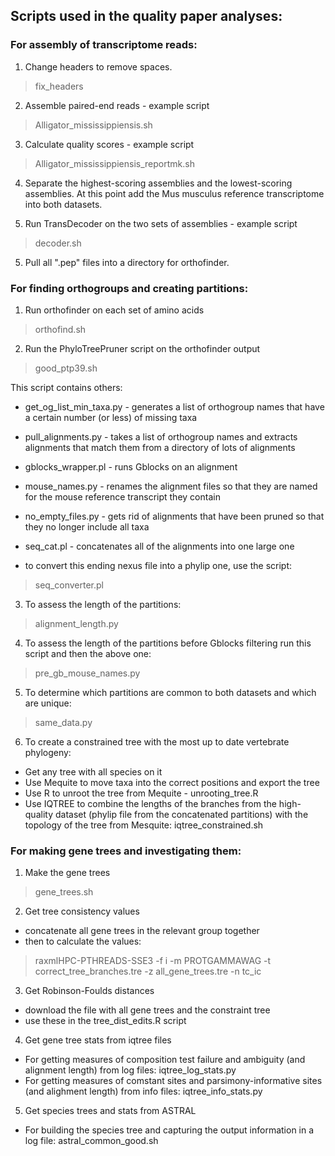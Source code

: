 ## Scripts used in the quality paper analyses:

### For assembly of transcriptome reads:

1. Change headers to remove spaces.
 > fix_headers

2. Assemble paired-end reads - example script
 > Alligator_mississippiensis.sh

3. Calculate quality scores - example script
 > Alligator_mississippiensis_reportmk.sh

4. Separate the highest-scoring assemblies and the lowest-scoring assemblies. At this point add the Mus musculus reference transcriptome into both datasets.  

4. Run TransDecoder on the two sets of assemblies - example script
 > decoder.sh

5. Pull all ".pep" files into a directory for orthofinder.


### For finding orthogroups and creating partitions:

1. Run orthofinder on each set of amino acids
 > orthofind.sh

2. Run the PhyloTreePruner script on the orthofinder output  
 > good_ptp39.sh   

 This script contains others:
 - get_og_list_min_taxa.py - generates a list of orthogroup names that have a certain number (or less) of missing taxa  
 - pull_alignments.py - takes a list of orthogroup names and extracts alignments that match them from a directory of lots of alignments  
 - gblocks_wrapper.pl - runs Gblocks on an alignment  
 - mouse_names.py - renames the alignment files so that they are named for the mouse reference transcript they contain   
 - no_empty_files.py - gets rid of alignments that have been pruned so that they no longer include all taxa  
 - seq_cat.pl - concatenates all of the alignments into one large one   

 - to convert this ending nexus file into a phylip one, use the script:  
 > seq_converter.pl

3. To assess the length of the partitions:  
 > alignment_length.py  

4. To assess the length of the partitions before Gblocks filtering run this script and then the above one:  
 > pre_gb_mouse_names.py  

5. To determine which partitions are common to both datasets and which are unique:  
 > same_data.py  

6. To create a constrained tree with the most up to date vertebrate phylogeny:  
 - Get any tree with all species on it
 - Use Mequite to move taxa into the correct positions and export the tree  
 - Use R to unroot the tree from Mequite - unrooting_tree.R  
 - Use IQTREE to combine the lengths of the branches from the high-quality dataset (phylip file from the concatenated partitions) with the topology of the tree from Mesquite: iqtree_constrained.sh


### For making gene trees and investigating them:  

1. Make the gene trees  
 > gene_trees.sh  

2. Get tree consistency values  
 - concatenate all gene trees in the relevant group together  
 - then to calculate the values:
  > raxmlHPC-PTHREADS-SSE3 -f i -m PROTGAMMAWAG -t correct_tree_branches.tre -z all_gene_trees.tre -n tc_ic  

3. Get Robinson-Foulds distances  
 - download the file with all gene trees and the constraint tree
 - use these in the tree_dist_edits.R script  

4. Get gene tree stats from iqtree files  
 - For getting measures of composition test failure and ambiguity (and alignment length) from log files: iqtree_log_stats.py   
 - For getting measures of comstant sites and parsimony-informative sites (and alighment length) from info files: iqtree_info_stats.py  

5. Get species trees and stats from ASTRAL
 - For building the species tree and capturing the output information in a log file: astral_common_good.sh
